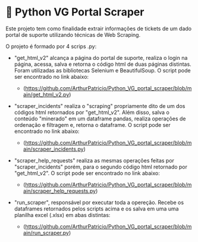 # 🐍 Python VG Portal Scraper

Este projeto tem como finalidade extrair informações de tickets de um dado portal de suporte utilizando técnicas de Web Scraping.

O projeto é formado por 4 scrips .py:

* "get_html_v2" alcança a página do portal de suporte, realiza o login na página, acessa, salva e retorna o código html de duas páginas distintas. Foram utilizadas as bibliotecas Selenium e BeautifulSoup. O script pode ser encontrado no link abaixo:

   -    (https://github.com/ArthurPatricio/Python_VG_portal_scraper/blob/main/get_html_v2.py)

* "scraper_incidents" realiza o "scraping" propriamente dito de um dos códigos html retornados por "get_html_v2". Além disso, salva o conteúdo "minerado" em um dataframe pandas, realiza operações de ordenação e filtragem e, retorna o dataframe. O script pode ser encontrado no link abaixo:

   -    (https://github.com/ArthurPatricio/Python_VG_portal_scraper/blob/main/scraper_incidents.py)


* "scraper_help_requests" realiza as mesmas operações feitas por "scraper_incidents" porém, para o segundo código html retornado por "get_html_v2". O script pode ser encontrado no link abaixo:

   -    (https://github.com/ArthurPatricio/Python_VG_portal_scraper/blob/main/scraper_help_requests.py)

* "run_scraper", responsável por executar toda a opereção. Recebe os dataframes retornados pelos scripts acima e os salva em uma uma planilha excel (.xlsx) em abas distintas:

   -    (https://github.com/ArthurPatricio/Python_VG_portal_scraper/blob/main/run_scraper.py)
